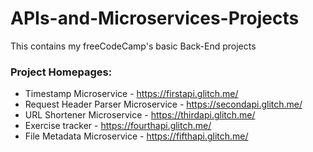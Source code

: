 # APIs-and-Microservices-Projects

This contains my freeCodeCamp's basic Back-End projects

### Project Homepages:

- Timestamp Microservice - https://firstapi.glitch.me/
- Request Header Parser Microservice - https://secondapi.glitch.me/
- URL Shortener Microservice - https://thirdapi.glitch.me/
- Exercise tracker - https://fourthapi.glitch.me/
- File Metadata Microservice - https://fifthapi.glitch.me/
